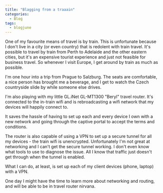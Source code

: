 ```yaml
---
title: "Blagging from a traaain"
categories:
  - Blog
tags:
  - blogjune
---
```


One of my favourite means of travel is by train. This is unfortunate because I don't live in a city (or even country)
that is redolent with train travel. It's possible to travel by train from Perth to Adelaide and the other eastern
cities, but it's an expensive tourist experience and just not feasible for business travel. So whenever I visit
Europe, I get around by train as much as possible.

I'm one hour into a trip from Prague to Salzburg. The seats are comfortable, a nice person has brought me a beverage,
and I get to watch the Czech countryside slide by while someone else drives.

I'm also playing with my little GL.iNet GL-MT1300 "Beryl" travel router. It's connected to the in-train wifi and is
rebroadcasting a wifi network that my devices will happily connect to.

It saves the hassle of having to set up each and every device I own with a new network and going through the captive
portal to accept the terms and conditions.

The router is also capable of using a VPN to set up a secure tunnel for all my devices - the train wifi is unencrypted.
Unfortunately I'm not great at networking and I can't get the secure tunnel working. I don't even know what tools to
use to diagnose the issue. All I know that traffic just doesn't get through when the tunnel is enabled.

What I can do, at least, is set up each of my client devices (phone, laptop) with a VPN.

One day I might have the time to learn more about networking and routing, and will be able to be in travel router
nirvana.